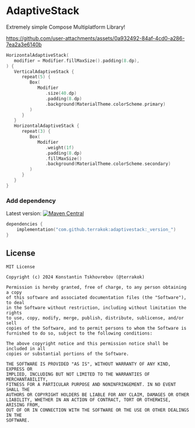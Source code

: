 # AdaptiveStack

Extremely simple Compose Multiplatform Library!

https://github.com/user-attachments/assets/0a932492-84af-4cd0-a286-7ea2a3e6140b

```kotlin
HorizontalAdaptiveStack(
   modifier = Modifier.fillMaxSize().padding(8.dp),
) {
   VerticalAdaptiveStack {
      repeat(5) {
         Box(
            Modifier
               .size(40.dp)
               .padding(8.dp)
               .background(MaterialTheme.colorScheme.primary)
         )
      }
   }
   HorizontalAdaptiveStack {
      repeat(3) {
         Box(
            Modifier
               .weight(1f)
               .padding(8.dp)
               .fillMaxSize()
               .background(MaterialTheme.colorScheme.secondary)
         )
      }
   }
}
```

### Add dependency
Latest version: [![Maven Central](https://img.shields.io/maven-central/v/com.github.terrakok/adaptivestack)](https://central.sonatype.com/artifact/com.github.terrakok/adaptivestack)

```kotlin
dependencies {
    implementation("com.github.terrakok:adaptivestack:_version_")
}
```

## License
```
MIT License

Copyright (c) 2024 Konstantin Tskhovrebov (@terrakok)

Permission is hereby granted, free of charge, to any person obtaining a copy
of this software and associated documentation files (the "Software"), to deal
in the Software without restriction, including without limitation the rights
to use, copy, modify, merge, publish, distribute, sublicense, and/or sell
copies of the Software, and to permit persons to whom the Software is
furnished to do so, subject to the following conditions:

The above copyright notice and this permission notice shall be included in all
copies or substantial portions of the Software.

THE SOFTWARE IS PROVIDED "AS IS", WITHOUT WARRANTY OF ANY KIND, EXPRESS OR
IMPLIED, INCLUDING BUT NOT LIMITED TO THE WARRANTIES OF MERCHANTABILITY,
FITNESS FOR A PARTICULAR PURPOSE AND NONINFRINGEMENT. IN NO EVENT SHALL THE
AUTHORS OR COPYRIGHT HOLDERS BE LIABLE FOR ANY CLAIM, DAMAGES OR OTHER
LIABILITY, WHETHER IN AN ACTION OF CONTRACT, TORT OR OTHERWISE, ARISING FROM,
OUT OF OR IN CONNECTION WITH THE SOFTWARE OR THE USE OR OTHER DEALINGS IN THE
SOFTWARE.
```